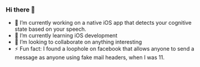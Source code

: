 ### Hi there 👋

- 🔭 I’m currently working on a native iOS app that detects your cognitive state based on your speech.
- 🌱 I’m currently learning iOS development
- 👯 I’m looking to collaborate on anything interesting
- ⚡ Fun fact: I found a loophole on facebook that allows anyone to send a message as anyone using fake mail headers, when I was 11.
